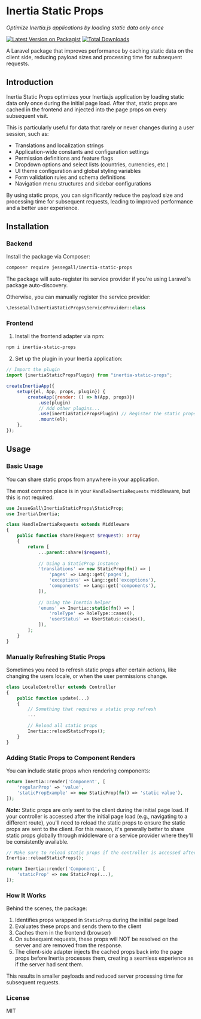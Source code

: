 # Inertia Static Props
*Optimize Inertia.js applications by loading static data only once*

[![Latest Version on Packagist](https://img.shields.io/packagist/v/jessegall/inertia-static-props.svg?style=flat-square)](https://packagist.org/packages/jessegall/inertia-static-props)
[![Total Downloads](https://img.shields.io/packagist/dt/jessegall/inertia-static-props.svg?style=flat-square)](https://packagist.org/packages/jessegall/inertia-static-props)

A Laravel package that improves performance by caching static data on the client side, reducing payload sizes and processing time for subsequent requests.

## Introduction

Inertia Static Props optimizes your Inertia.js application by loading static data only once during the initial
page load. After that, static props are cached in the frontend and injected into the page props on every subsequent
visit.

This is particularly useful for data that rarely or never changes during a user session, such as:

- Translations and localization strings
- Application-wide constants and configuration settings
- Permission definitions and feature flags
- Dropdown options and select lists (countries, currencies, etc.)
- UI theme configuration and global styling variables
- Form validation rules and schema definitions
- Navigation menu structures and sidebar configurations

By using static props, you can significantly reduce the payload size and processing time for subsequent requests,
leading to improved performance and a better user experience.

## Installation

### Backend

Install the package via Composer:

```bash
composer require jessegall/inertia-static-props
```

The package will auto-register its service provider if you're using Laravel's package auto-discovery.

Otherwise, you can manually register the service provider:

```php
\JesseGall\InertiaStaticProps\ServiceProvider::class
```

### Frontend

1. Install the frontend adapter via npm:

```bash
npm i inertia-static-props
```

2. Set up the plugin in your Inertia application:

```js
// Import the plugin
import {inertiaStaticPropsPlugin} from "inertia-static-props";

createInertiaApp({
    setup({el, App, props, plugin}) {
        createApp({render: () => h(App, props)})
            .use(plugin)
            // Add other plugins...
            .use(inertiaStaticPropsPlugin) // Register the static props plugin
            .mount(el);
    },
});
```

## Usage

### Basic Usage

You can share static props from anywhere in your application.

The most common place is in your `HandleInertiaRequests` middleware, but this is not required:

```php
use JesseGall\InertiaStaticProps\StaticProp;
use Inertia\Inertia;

class HandleInertiaRequests extends Middleware
{
    public function share(Request $request): array
    {
        return [
            ...parent::share($request),
  
            // Using a StaticProp instance
            'translations' => new StaticProp(fn() => [
                'pages' => Lang::get('pages'),
                'exceptions' => Lang::get('exceptions'),
                'components' => Lang::get('components'),
            ]),
            
            // Using the Inertia helper
            'enums' => Inertia::static(fn() => [
                'roleType' => RoleType::cases(),
                'userStatus' => UserStatus::cases(),   
            ]),
        ];
    }
}
```

### Manually Refreshing Static Props

Sometimes you need to refresh static props after certain actions, like changing the users locale, or when the user
permissions change.

```php
class LocaleController extends Controller
{
    public function update(...)
    {
        // Something that requires a static prop refresh
        ... 

        // Reload all static props
        Inertia::reloadStaticProps();
    }
}
```

### Adding Static Props to Component Renders

You can include static props when rendering components:

```php
return Inertia::render('Component', [
    'regularProp' => 'value',
    'staticPropExample' => new StaticProp(fn() => 'static value'),
]);
```

***Note:***
Static props are only sent to the client during the initial page load. If your controller is accessed after the
initial page load (e.g., navigating to a different route), you'll need to reload the static props to ensure
the static props are sent to the client. For this reason, it's generally better to share static props globally through
middleware or a service provider where they'll be consistently available.

```php
// Make sure to reload static props if the controller is accessed after the initial page load
Inertia::reloadStaticProps(); 

return Inertia::render('Component', [
    'staticProp' => new StaticProp(...),
]);
```

### How It Works

Behind the scenes, the package:

1. Identifies props wrapped in `StaticProp` during the initial page load
2. Evaluates these props and sends them to the client
3. Caches them in the frontend (browser)
4. On subsequent requests, these props will NOT be resolved on the server and are removed from the response.
5. The client-side adapter injects the cached props back into the page props before Inertia processes them, creating a seamless experience as if the server had sent them.

This results in smaller payloads and reduced server processing time for subsequent requests.

### License

MIT
